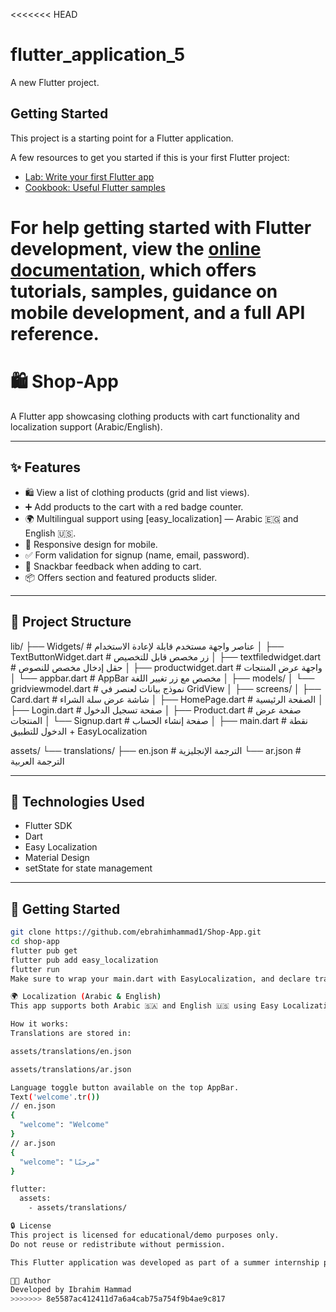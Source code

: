 <<<<<<< HEAD
# flutter_application_5

A new Flutter project.

## Getting Started

This project is a starting point for a Flutter application.

A few resources to get you started if this is your first Flutter project:

- [Lab: Write your first Flutter app](https://docs.flutter.dev/get-started/codelab)
- [Cookbook: Useful Flutter samples](https://docs.flutter.dev/cookbook)

For help getting started with Flutter development, view the
[online documentation](https://docs.flutter.dev/), which offers tutorials,
samples, guidance on mobile development, and a full API reference.
=======
# 🛍️ Shop-App

A Flutter app showcasing clothing products with cart functionality and localization support (Arabic/English).

---

## ✨ Features

- 🛍️ View a list of clothing products (grid and list views).
- ➕ Add products to the cart with a red badge counter.
- 🌍 Multilingual support using [easy_localization] — Arabic 🇪🇬 and English 🇺🇸.
- 📱 Responsive design for mobile.
- ✅ Form validation for signup (name, email, password).
- 💬 Snackbar feedback when adding to cart.
- 📦 Offers section and featured products slider.

---

## 📁 Project Structure

lib/
├── Widgets/ # عناصر واجهة مستخدم قابلة لإعادة الاستخدام
│ ├── TextButtonWidget.dart # زر مخصص قابل للتخصيص
│ ├── textfiledwidget.dart # حقل إدخال مخصص للنصوص
│ ├── productwidget.dart # واجهة عرض المنتجات
│ └── appbar.dart # AppBar مخصص مع زر تغيير اللغة
│
├── models/
│ └── gridviewmodel.dart # نموذج بيانات لعنصر في GridView
│
├── screens/
│ ├── Card.dart # شاشة عرض سلة الشراء
│ ├── HomePage.dart # الصفحة الرئيسية
│ ├── Login.dart # صفحة تسجيل الدخول
│ ├── Product.dart # صفحة عرض المنتجات
│ └── Signup.dart # صفحة إنشاء الحساب
│
├── main.dart # نقطة الدخول للتطبيق + EasyLocalization

assets/
└── translations/
├── en.json # الترجمة الإنجليزية
└── ar.json # الترجمة العربية


---

## 🔧 Technologies Used

- Flutter SDK
- Dart
- Easy Localization
- Material Design
- setState for state management

---

## 🚀 Getting Started

```bash
git clone https://github.com/ebrahimhammad1/Shop-App.git
cd shop-app
flutter pub get
flutter pub add easy_localization
flutter run
Make sure to wrap your main.dart with EasyLocalization, and declare translation assets in pubspec.yaml.

🌍 Localization (Arabic & English)
This app supports both Arabic 🇸🇦 and English 🇺🇸 using Easy Localization.

How it works:
Translations are stored in:

assets/translations/en.json

assets/translations/ar.json

Language toggle button available on the top AppBar.
Text('welcome'.tr())
// en.json
{
  "welcome": "Welcome"
}
// ar.json
{
  "welcome": "مرحبًا"
}

flutter:
  assets:
    - assets/translations/

🔒 License
This project is licensed for educational/demo purposes only.
Do not reuse or redistribute without permission.

This Flutter application was developed as part of a summer internship provided by Sprints in collaboration with Microsoft.

👨‍💻 Author
Developed by Ibrahim Hammad
>>>>>>> 8e5587ac412411d7a6a4cab75a754f9b4ae9c817

